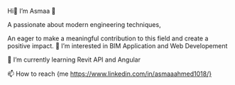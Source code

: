  Hi👋 I’m Asmaa 🌿

A passionate about modern engineering techniques,

An eager to make a meaningful contribution to this field and create a positive impact.
👀 I’m interested in BIM Application and Web Developement

🌱 I’m currently learning Revit API and Angular

<!-- 💞️ I’m looking to collaborate on -->

📫 How to reach {me https://www.linkedin.com/in/asmaaahmed1018/}

<!---
AsmaaAhmed1018/AsmaaAhmed1018 is a ✨ special ✨ repository because its `README.md` (this file) appears on your GitHub profile.
You can click the Preview link to take a look at your changes.
--->
